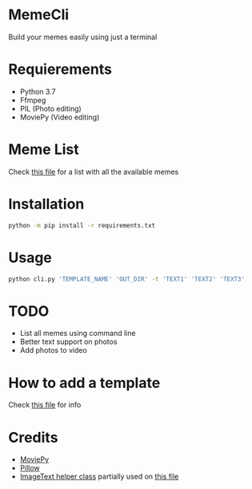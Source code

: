 # MemeCli
Build your memes easily using just a terminal

# Requierements
* Python 3.7
* Ffmpeg
* PIL (Photo editing)
* MoviePy (Video editing)

# Meme List
Check [this file](LIST_MEMES.md) for a list with all the available memes

# Installation
```bash
python -m pip install -r requirements.txt
```

# Usage
```bash
python cli.py 'TEMPLATE_NAME' 'OUT_DIR' -t 'TEXT1' 'TEXT2' 'TEXT3'
```

# TODO
* List all memes using command line
* Better text support on photos
* Add photos to video

# How to add a template
Check [this file](docs/ADD_TEMPLATE.md) for info

# Credits
* [MoviePy](https://github.com/Zulko/moviepy)
* [Pillow](https://github.com/python-pillow/Pillow)
* [ImageText helper class](https://gist.github.com/pojda/8bf989a0556845aaf4662cd34f21d269) partially used on [this file](memecli/render/photo.py)

